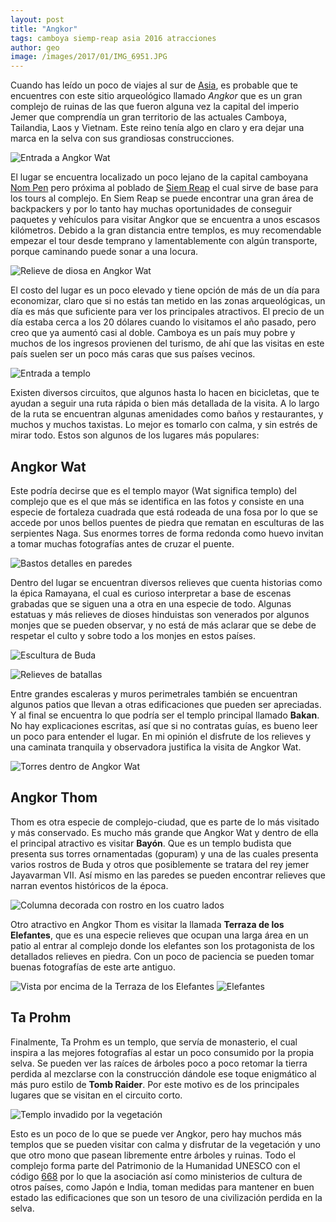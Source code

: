 ```yaml
---
layout: post
title: "Angkor"
tags: camboya siemp-reap asia 2016 atracciones 
author: geo
image: /images/2017/01/IMG_6951.JPG
---
```


Cuando has leído un poco de viajes al sur de [Asia](/tag/asia), es probable que te encuentres con este sitio arqueológico llamado *Angkor* que es un gran complejo de ruinas de las que fueron alguna vez la capital del imperio Jemer que comprendía un gran territorio de las actuales Camboya, Tailandia, Laos y Vietnam. Este reino tenía algo en claro y era dejar una marca en la selva con sus grandiosas construcciones.

![Entrada a Angkor Wat](/images/2017/01/IMG_6839.JPG)

El lugar se encuentra localizado un poco lejano de la capital camboyana [Nom Pen](/tag/nom-pen) pero próxima al poblado de [Siem Reap](/tag/siem-reap) el cual sirve de base para los tours al complejo. En Siem Reap se puede encontrar una gran área de backpackers y por lo tanto hay muchas oportunidades de conseguir paquetes y vehículos para visitar Angkor que se encuentra a unos escasos kilómetros. Debido a la gran distancia entre templos, es muy recomendable empezar el tour desde temprano y lamentablemente con algún transporte, porque caminando puede sonar a una locura.

![Relieve de diosa en Angkor Wat](/images/2017/01/IMG_6851.JPG)

El costo del lugar es un poco elevado y tiene opción de más de un día para economizar, claro que si no estás tan metido en las zonas arqueológicas, un día es más que suficiente para ver los principales atractivos. El precio de un día estaba cerca a los 20 dólares cuando lo visitamos el año pasado, pero creo que ya aumentó casi al doble. Camboya es un país muy pobre y muchos de los ingresos provienen del turismo, de ahí que las visitas en este país suelen ser un poco más caras que sus países vecinos.

![Entrada a templo](/images/2017/01/IMG_6950.JPG)

Existen diversos circuitos, que algunos hasta lo hacen en bicicletas, que te ayudan a seguir una ruta rápida o bien más detallada de la visita. A lo largo de la ruta se encuentran algunas amenidades como baños y restaurantes, y muchos y muchos taxistas. Lo mejor es tomarlo con calma, y sin estrés de mirar todo. Estos son algunos de los lugares más populares:

## Angkor Wat

Este podría decirse que es el templo mayor (Wat significa templo) del complejo que es el que más se identifica en las fotos y consiste en una especie de fortaleza cuadrada que está rodeada de una fosa por lo que se accede por unos bellos puentes de piedra que rematan en esculturas de las serpientes Naga. Sus enormes torres de forma redonda como huevo invitan a tomar muchas fotografías antes de cruzar el puente.

![Bastos detalles en paredes](/images/2017/01/IMG_6854.JPG)

Dentro del lugar se encuentran diversos relieves que cuenta historias como la épica Ramayana, el cual es curioso interpretar a base de escenas grabadas que se siguen una a otra en una especie de todo. Algunas estatuas y más relieves de dioses hinduistas son venerados por algunos monjes que se pueden observar, y no está de más aclarar que se debe de respetar el culto y sobre todo a los monjes en estos países. 

![Escultura de Buda](/images/2017/01/IMG_6875.JPG)

![Relieves de batallas](/images/2017/01/IMG_6901.JPG)

Entre grandes escaleras y muros perimetrales también se encuentran algunos patios que llevan a otras edificaciones que pueden ser apreciadas. Y al final se encuentra lo que podría ser el templo principal llamado **Bakan**. No hay explicaciones escritas, así que si no contratas guías, es bueno leer un poco para entender el lugar. En mi opinión el disfrute de los relieves y una caminata tranquila y observadora justifica la visita de Angkor Wat.

![Torres dentro de Angkor Wat](/images/2017/01/IMG_6884.JPG)

## Angkor Thom

Thom es otra especie de complejo-ciudad, que es parte de lo más visitado y más conservado. Es mucho más grande que Angkor Wat y dentro de ella el principal atractivo es visitar **Bayón**. Que es un templo budista que presenta sus torres ornamentadas (gopuram) y una de las cuales presenta varios rostros de Buda y otros que posiblemente se tratara del rey jemer Jayavarman VII. Así mismo en las paredes se pueden encontrar relieves que narran eventos históricos de la época.

![Columna decorada con rostro en los cuatro lados](/images/2017/01/IMG_7046.JPG)

Otro atractivo en Angkor Thom es visitar la llamada **Terraza de los Elefantes**, que es una especie relieves que ocupan una larga área en un patio al entrar al complejo donde los elefantes son los protagonista de los detallados relieves en piedra. Con un poco de paciencia se pueden tomar buenas fotografías de este arte antiguo.

![Vista por encima de la Terraza de los Elefantes](/images/2017/01/IMG_7058.JPG)
![Elefantes](/images/2017/01/IMG_7054.JPG)

## Ta Prohm

Finalmente, Ta Prohm es un templo, que servía de monasterio, el cual inspira a las mejores fotografías al estar un poco consumido por la propia selva. Se pueden ver las raíces de árboles poco a poco retomar la tierra perdida al mezclarse con la construcción dándole ese toque enigmático al más puro estilo de **Tomb Raider**. Por este motivo es de los principales lugares que se visitan en el circuito corto.

![Templo invadido por la vegetación](/images/2017/01/IMG_6978.JPG)

Esto es un poco de lo que se puede ver Angkor, pero hay muchos más templos que se pueden visitar con calma y disfrutar de la vegetación y uno que otro mono que pasean libremente entre árboles y ruinas. Todo el complejo forma parte del Patrimonio de la Humanidad UNESCO con el código [668](http://whc.unesco.org/en/list/668) por lo que la asociación así como ministerios de cultura de otros países, como Japón e India, toman medidas para mantener en buen estado las edificaciones que son un tesoro de una civilización perdida en la selva.
